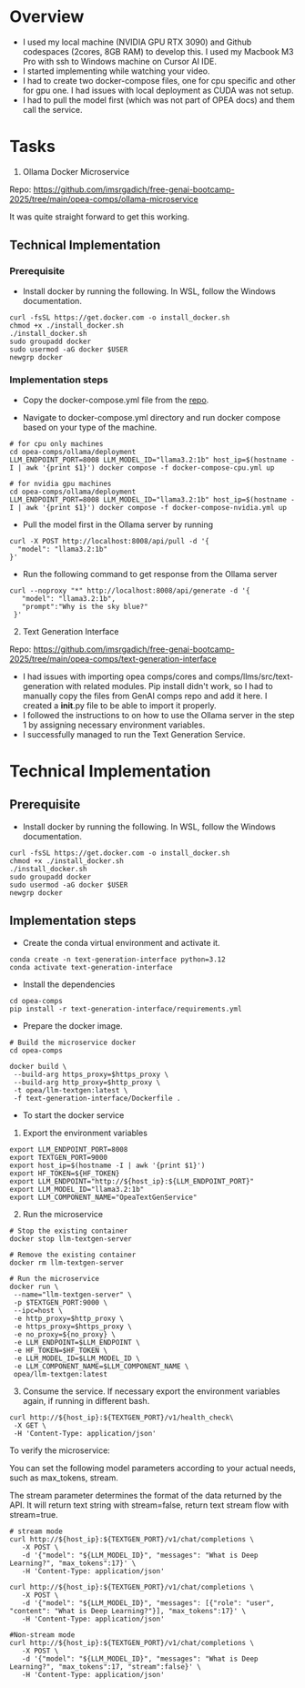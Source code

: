 # Overview
- I used my local machine (NVIDIA GPU RTX 3090) and Github codespaces (2cores, 8GB RAM) to develop this. I used my Macbook M3 Pro with ssh to Windows machine on Cursor AI IDE.
- I started implementing while watching your video. 
- I had to create two docker-compose files, one for cpu specific and other for gpu one. I had issues with local deployment as CUDA was not setup.
- I had to pull the model first (which was not part of OPEA docs) and them call the service. 

# Tasks
1. Ollama Docker Microservice

Repo: https://github.com/imsrgadich/free-genai-bootcamp-2025/tree/main/opea-comps/ollama-microservice

It was quite straight forward to get this working. 

## Technical Implementation
### Prerequisite
- Install docker by running the following. In WSL, follow the Windows documentation. 
```
curl -fsSL https://get.docker.com -o install_docker.sh
chmod +x ./install_docker.sh
./install_docker.sh
sudo groupadd docker
sudo usermod -aG docker $USER
newgrp docker
```

### Implementation steps
- Copy the docker-compose.yml file from the [repo](https://github.com/opea-project/GenAIComps/tree/main/comps/third_parties/ollama/deployment/docker_compose).

- Navigate to docker-compose.yml directory and run docker compose based on your type of the machine.
```
# for cpu only machines
cd opea-comps/ollama/deployment
LLM_ENDPOINT_PORT=8008 LLM_MODEL_ID="llama3.2:1b" host_ip=$(hostname -I | awk '{print $1}') docker compose -f docker-compose-cpu.yml up
```

```
# for nvidia gpu machines
cd opea-comps/ollama/deployment
LLM_ENDPOINT_PORT=8008 LLM_MODEL_ID="llama3.2:1b" host_ip=$(hostname -I | awk '{print $1}') docker compose -f docker-compose-nvidia.yml up
```

- Pull the model first in the Ollama server by running
```
curl -X POST http://localhost:8008/api/pull -d '{
  "model": "llama3.2:1b"
}'
```

- Run the following command to get response from the Ollama server
```
curl --noproxy "*" http://localhost:8008/api/generate -d '{
   "model": "llama3.2:1b",
   "prompt":"Why is the sky blue?"
 }'
```

2. Text Generation Interface

Repo: https://github.com/imsrgadich/free-genai-bootcamp-2025/tree/main/opea-comps/text-generation-interface

- I had issues with importing opea comps/cores and comps/llms/src/text-generation with related modules. Pip install didn't work, so I had to manually copy the files from GenAI comps repo and add it here. I created a __init__.py file to be able to import it properly. 
- I followed the instructions to on how to use the Ollama server in the step 1 by assigning necessary environment variables. 
- I successfully managed to run the Text Generation Service. 


# Technical Implementation
## Prerequisite
- Install docker by running the following. In WSL, follow the Windows documentation. 
```
curl -fsSL https://get.docker.com -o install_docker.sh
chmod +x ./install_docker.sh
./install_docker.sh
sudo groupadd docker
sudo usermod -aG docker $USER
newgrp docker
```

## Implementation steps
- Create the conda virtual environment and activate it.
```
conda create -n text-generation-interface python=3.12 
conda activate text-generation-interface
```
- Install the dependencies
```
cd opea-comps
pip install -r text-generation-interface/requirements.yml
```
- Prepare the docker image.
 ```
 # Build the microservice docker
cd opea-comps

docker build \
  --build-arg https_proxy=$https_proxy \
  --build-arg http_proxy=$http_proxy \
  -t opea/llm-textgen:latest \
  -f text-generation-interface/Dockerfile .
 ```
 - To start the docker service 

 1. Export the environment variables
 ```
export LLM_ENDPOINT_PORT=8008
export TEXTGEN_PORT=9000
export host_ip=$(hostname -I | awk '{print $1}')
export HF_TOKEN=${HF_TOKEN} 
export LLM_ENDPOINT="http://${host_ip}:${LLM_ENDPOINT_PORT}"
export LLM_MODEL_ID="llama3.2:1b"
export LLM_COMPONENT_NAME="OpeaTextGenService"
 ```
 2. Run the microservice
 ```
# Stop the existing container
docker stop llm-textgen-server

# Remove the existing container
docker rm llm-textgen-server

# Run the microservice
docker run \
  --name="llm-textgen-server" \
  -p $TEXTGEN_PORT:9000 \
  --ipc=host \
  -e http_proxy=$http_proxy \
  -e https_proxy=$https_proxy \
  -e no_proxy=${no_proxy} \
  -e LLM_ENDPOINT=$LLM_ENDPOINT \
  -e HF_TOKEN=$HF_TOKEN \
  -e LLM_MODEL_ID=$LLM_MODEL_ID \
  -e LLM_COMPONENT_NAME=$LLM_COMPONENT_NAME \
  opea/llm-textgen:latest
 ```

 3. Consume the service. If necessary export the environment variables again, if running in different bash.
 ```
 curl http://${host_ip}:${TEXTGEN_PORT}/v1/health_check\
  -X GET \
  -H 'Content-Type: application/json'
 ```

To verify the microservice:

You can set the following model parameters according to your actual needs, such as max_tokens, stream.

The stream parameter determines the format of the data returned by the API. It will return text string with stream=false, return text stream flow with stream=true.

 ```
 # stream mode
curl http://${host_ip}:${TEXTGEN_PORT}/v1/chat/completions \
    -X POST \
    -d '{"model": "${LLM_MODEL_ID}", "messages": "What is Deep Learning?", "max_tokens":17}' \
    -H 'Content-Type: application/json'

curl http://${host_ip}:${TEXTGEN_PORT}/v1/chat/completions \
    -X POST \
    -d '{"model": "${LLM_MODEL_ID}", "messages": [{"role": "user", "content": "What is Deep Learning?"}], "max_tokens":17}' \
    -H 'Content-Type: application/json'

#Non-stream mode
curl http://${host_ip}:${TEXTGEN_PORT}/v1/chat/completions \
    -X POST \
    -d '{"model": "${LLM_MODEL_ID}", "messages": "What is Deep Learning?", "max_tokens":17, "stream":false}' \
    -H 'Content-Type: application/json'
 ```